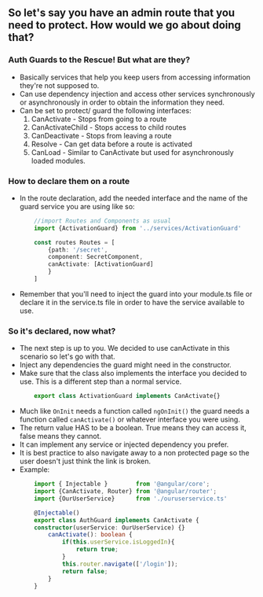 ## So let's say you have an admin route that you need to protect. How would we go about doing that?

### Auth Guards to the Rescue! But what are they?

* Basically services that help you keep users from accessing information they're not supposed to.
* Can use dependency injection and access other services synchronously or asynchronously in order to obtain the information they need.
* Can be set to protect/ guard the following interfaces:
    1. CanActivate - Stops from going to a route
    2. CanActivateChild - Stops access to child routes
    3. CanDeactivate - Stops from leaving a route
    4. Resolve - Can get data before a route is activated
    5. CanLoad - Similar to CanActivate but used for asynchronously loaded modules.

### How to declare them on a route
* In the route declaration, add the needed interface and the name of the guard service you are using like so:
    ``` typescript
        //import Routes and Components as usual
        import {ActivationGuard} from '../services/ActivationGuard'

        const routes Routes = [
            {path: '/secret', 
            component: SecretComponent, 
            canActivate: [ActivationGuard]
            }
        ]
    ```
* Remember that you'll need to inject the guard into your module.ts file or declare it in the service.ts file in order to have the service available to use.

### So it's declared, now what?

* The next step is up to you. We decided to use canActivate in this scenario so let's go with that.
* Inject any dependencies the guard might need in the constructor. 
* Make sure that the class also implements the interface you decided to use. This is a different step than a normal service. 
    ``` typescript
        export class ActivationGuard implements CanActivate{}
    ```
* Much like `OnInit` needs a function called `ngOnInit()` the guard needs a function called `canActivate()` or whatever interface you were using.
* The return value HAS to be a boolean. True means they can access it, false means they cannot.
* It can implement any service or injected dependency you prefer.
* It is best practice to also navigate away to a non protected page so the user doesn't just think the link is broken.
* Example: 
    ``` typescript
        import { Injectable }        from '@angular/core';
        import {CanActivate, Router} from '@angular/router';
        import {OurUserService}      from './ouruserservice.ts'

        @Injectable()
        export class AuthGuard implements CanActivate {
        constructor(userService: OurUserService) {}
            canActivate(): boolean {
                if(this.userService.isLoggedIn){
                    return true;
                }
                this.router.navigate(['/login']);
                return false;
            }
        }
    ```